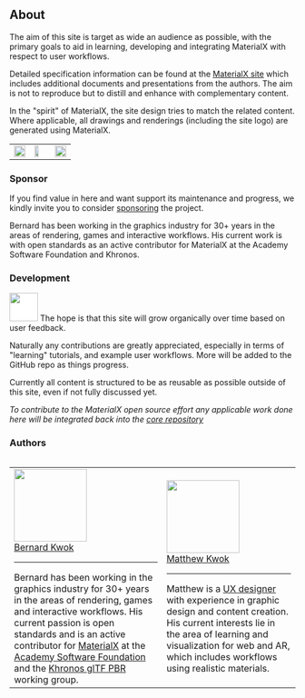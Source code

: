 ## About

The aim of this site is target as wide an audience as possible, with the primary goals to aid in learning, developing and integrating MaterialX with respect to user workflows.

Detailed specification information can be found at the [MaterialX site](https://materialx.org/) which includes additional documents and presentations from the authors. The aim is not to reproduce but to distill and enhance with complementary content.

In the "spirit" of MaterialX, the site design tries to match the related content. Where applicable, all drawings and renderings (including the site logo) are generated using MaterialX.

<table>
<tr>
<td>
<img loading="lazy" src="../documents/images/MX%20Learn.svg" class="img-fluid" style="width:100%">
</td>
<td>
<img loading="lazy" src="../documents/images/logo3d_2.png" class="rounded-4 img-fluid" style="width:60%">
</td>
<td>
<img loading="lazy" src="../documents/images/web_logo_poster.png" class="rounded-4 img-fluid" style="width:100%">
</td>
</tr>
<table>

### Sponsor

If you find value in here and want support its maintenance and progress, we kindly invite you to consider <a href="https://github.com/sponsors/kwokcb?o=esc" target="_blank">sponsoring</a> the project. 

<!-- 
<iframe src="https://github.com/sponsors/kwokcb/card" title="Sponsor kwokcb" height="225" width="600" style="border: 0;"></iframe>            
-->

Bernard has been working in the graphics industry for 30+ years in the areas of rendering, games and interactive workflows. His current work is
with open standards as an active contributor for MaterialX at the Academy Software Foundation and Khronos.

### Development

<a href="https://github.com/kwokcb/MaterialX_Learn" target="_blank"><img loading="lazy" src="../documents/images/GitHub_Logo.png" width="50" style="background-color: white"></a> The hope is that this site will grow organically over time based on user feedback.

Naturally any contributions are greatly appreciated, especially in terms of "learning" tutorials, and example user workflows. More will be added to the GitHub repo as things progress. 

Currently all content is structured to be as reusable as possible outside of this site, even if not fully discussed yet.

*To contribute to the MaterialX open source effort any applicable work done here will be integrated back into the <a href="https://github.com/AcademySoftwareFoundation/MaterialX" target="_blank">core repository</a>*

### Authors

<table>
<tr>
<td>
<a href="https://www.linkedin.com/in/bernard-cb-kwok/" target="_blank">
<img loading="lazy" src="../documents/images/bernard_filtered.png" class=m-2 rounded-4 float-end height="128">
<br>Bernard Kwok</a>
<hr>
Bernard has been working in the graphics industry for 30+ years in the areas of rendering, games and interactive workflows. His current passion is open standards and is an active contributor for <a href="https://github.com/AcademySoftwareFoundation/MaterialX" target="_blank">MaterialX</a>
at the <a href="https://materialx.org/Contributing.html#Contributors" target="_blank">Academy Software
Foundation</a> and the <a href="https://www.khronos.org/gltf/" target="_blank">Khronos glTF PBR</a> working group.

<td>
<a href="https://www.linkedin.com/in/mgkwok/" target="_blank">
<img loading="lazy" src="../documents/images/matthew_filtered.png" class="m-2 rounded-4 float-end" height="128"><br>Matthew Kwok</a>
<hr>
Matthew is a <a href="https://guannankwok.wixstudio.io/uxportfolio" target="_blank">UX designer</a> with experience in graphic design and content creation.
His current interests lie in the area of learning and visualization for web and AR,
which includes workflows using realistic materials.
</tr>
<table>
